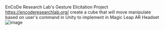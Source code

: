 EnCoDe Research Lab's Gesture Elicitation Project
https://encoderesearchlab.org/
create a cube that will move manipulate based on user's command in Unity to implement in Magic Leap AR Headset 
![image](https://github.com/user-attachments/assets/36bf3cb1-e5fa-4698-845c-bac3c2caebde)
